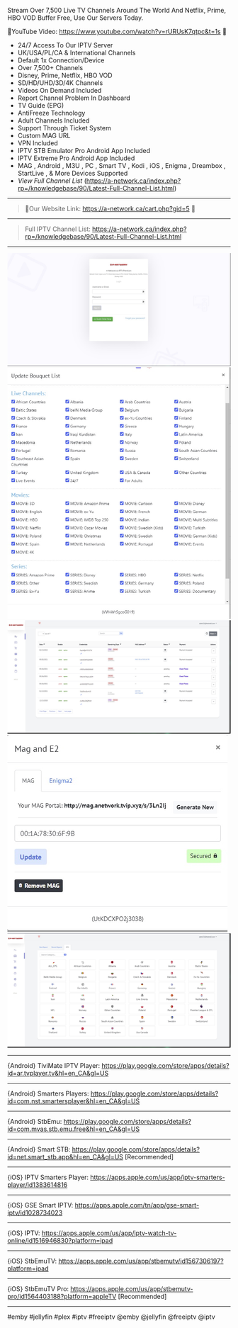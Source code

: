 Stream Over 7,500 Live TV Channels Around The World And Netflix, Prime, HBO VOD Buffer Free, Use Our Servers Today.

🔶YouTube Video: https://www.youtube.com/watch?v=rURUsK7qtpc&t=1s 🔶

- 24/7 Access To Our IPTV Server
- UK/USA/PL/CA & International Channels
- Default 1x Connection/Device
- Over 7,500+ Channels
- Disney, Prime, Netflix, HBO VOD
- SD/HD/UHD/3D/4K Channels
- Videos On Demand Included
- Report Channel Problem In Dashboard
- TV Guide (EPG)
- AntiFreeze Technology
- Adult Channels Included
- Support Through Ticket System
-  Custom MAG URL
- VPN Included
- IPTV STB Emulator Pro Android App Included
- IPTV Extreme Pro Android App Included
- MAG , Android , M3U , PC , Smart TV , Kodi , iOS , Enigma , Dreambox , StartLive , & More Devices Supported
- *View Full Channel List* (https://a-network.ca/index.php?rp=/knowledgebase/90/Latest-Full-Channel-List.html)
__________________________________________________________________________________________________________________________________

>🔶Our Website Link: https://a-network.ca/cart.php?gid=5 🔶

__________________________________________________________________________________________________________________________________
>Full IPTV Channel List: https://a-network.ca/index.php?rp=/knowledgebase/90/Latest-Full-Channel-List.html
__________________________________________________________________________________________________________________________________

![This is an image](https://github.com/media-a-server/premium-iptv/blob/main/1.jpg?raw=true)
![This is an image](https://github.com/media-a-server/premium-iptv/blob/main/2.jpg?raw=true)
![This is an image](https://github.com/media-a-server/premium-iptv/blob/main/3.jpg?raw=true)
![This is an image](https://github.com/media-a-server/premium-iptv/blob/main/4.jpg?raw=true)
![This is an image](https://github.com/media-a-server/premium-iptv/blob/main/5.jpg?raw=true)

__________________________________________________________________________________________________________________________________
{Android} TiviMate IPTV Player: https://play.google.com/store/apps/details?id=ar.tvplayer.tv&hl=en_CA&gl=US
__________________________________________________________________________________________________________________________________
{Android} Smarters Players: https://play.google.com/store/apps/details?id=com.nst.smartersplayer&hl=en_CA&gl=US
__________________________________________________________________________________________________________________________________
{Android} StbEmu: https://play.google.com/store/apps/details?id=com.mvas.stb.emu.free&hl=en_CA&gl=US
__________________________________________________________________________________________________________________________________
{Android} Smart STB: https://play.google.com/store/apps/details?id=net.smart_stb.app&hl=en_CA&gl=US   [Recommended]
__________________________________________________________________________________________________________________________________
{iOS} IPTV Smarters Player: https://apps.apple.com/us/app/iptv-smarters-player/id1383614816
__________________________________________________________________________________________________________________________________
{iOS} GSE Smart IPTV: https://apps.apple.com/tn/app/gse-smart-iptv/id1028734023
__________________________________________________________________________________________________________________________________
{iOS} IPTV: https://apps.apple.com/us/app/iptv-watch-tv-online/id1516946830?platform=ipad
__________________________________________________________________________________________________________________________________
{iOS} StbEmuTV: https://apps.apple.com/us/app/stbemutv/id1567306197?platform=ipad
__________________________________________________________________________________________________________________________________
{iOS} StbEmuTV Pro: https://apps.apple.com/us/app/stbemutv-pro/id1564403188?platform=appleTV    [Recommended]
__________________________________________________________________________________________________________________________________


#emby #jellyfin #plex #iptv #freeiptv @emby @jellyfin @freeiptv @iptv
